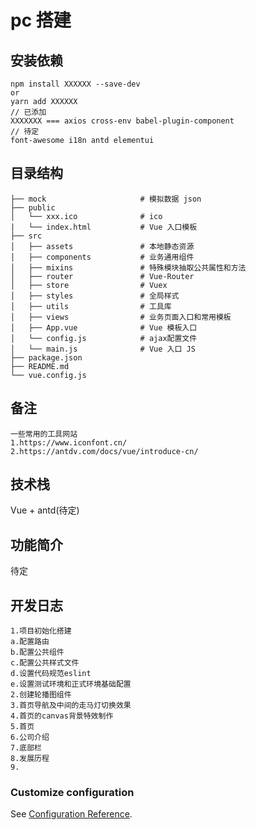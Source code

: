 # pc 搭建

## 安装依赖
```
npm install XXXXXX --save-dev
or
yarn add XXXXXX
// 已添加
XXXXXXX === axios cross-env babel-plugin-component
// 待定
font-awesome i18n antd elementui
```

## 目录结构

```
├── mock                     # 模拟数据 json
├── public
│   └── xxx.ico              # ico
|   └── index.html           # Vue 入口模板
├── src
│   ├── assets               # 本地静态资源
│   ├── components           # 业务通用组件
│   ├── mixins               # 特殊模块抽取公共属性和方法
│   ├── router               # Vue-Router
│   ├── store                # Vuex
│   ├── styles               # 全局样式
│   ├── utils                # 工具库
│   ├── views                # 业务页面入口和常用模板
│   ├── App.vue              # Vue 模板入口
│   └── config.js            # ajax配置文件
│   └── main.js              # Vue 入口 JS
├── package.json
├── README.md
└── vue.config.js
```

## 备注

```
一些常用的工具网站
1.https://www.iconfont.cn/
2.https://antdv.com/docs/vue/introduce-cn/
```
## 技术栈
Vue + antd(待定)

## 功能简介
待定

## 开发日志
```
1.项目初始化搭建
a.配置路由
b.配置公共组件
c.配置公共样式文件
d.设置代码规范eslint
e.设置测试环境和正式环境基础配置
2.创建轮播图组件
3.首页导航及中间的走马灯切换效果
4.首页的canvas背景特效制作
5.首页
6.公司介绍
7.底部栏
8.发展历程
9.
```

### Customize configuration

See [Configuration Reference](https://cli.vuejs.org/config/).
